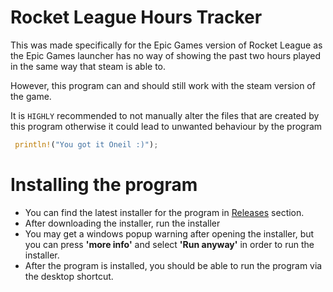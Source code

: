 # Rocket League Hours Tracker

This was made specifically for the Epic Games version of Rocket League
as the Epic Games launcher has no way of showing the past two hours played in
the same way that steam is able to.

However, this program can and should still work with the steam version of the game.

It is `HIGHLY` recommended to not manually alter the files that are created by this program
otherwise it could lead to unwanted behaviour by the program

``` rust
 println!("You got it Oneil :)");
```
# Installing the program
- You can find the latest installer for the program in [Releases](https://github.com/OneilNvM/rl-hours-tracker/releases) section.
- After downloading the installer, run the installer
- You may get a windows popup warning after opening the installer, but you can press **'more info'** and select **'Run anyway'** in order to run the installer.
- After the program is installed, you should be able to run the program via the desktop shortcut.

